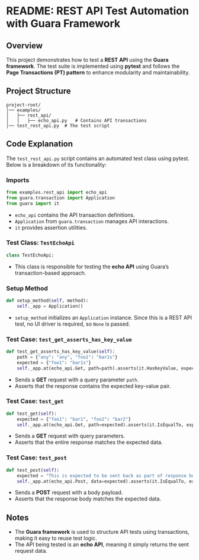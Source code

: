 # README: REST API Test Automation with Guara Framework

## Overview
This project demonstrates how to test a **REST API** using the **Guara framework**. The test suite is implemented using **pytest** and follows the **Page Transactions (PT) pattern** to enhance modularity and maintainability.

## Project Structure
```
project-root/
│── examples/
│   ├── rest_api/
│   │   ├── echo_api.py   # Contains API transactions
│── test_rest_api.py  # The test script
```

## Code Explanation
The `test_rest_api.py` script contains an automated test class using pytest. Below is a breakdown of its functionality:

### Imports
```python
from examples.rest_api import echo_api
from guara.transaction import Application
from guara import it
```
- `echo_api` contains the API transaction definitions.
- `Application` from `guara.transaction` manages API interactions.
- `it` provides assertion utilities.

### Test Class: `TestEchoApi`
```python
class TestEchoApi:
```
- This class is responsible for testing the **echo API** using Guara’s transaction-based approach.

### Setup Method
```python
def setup_method(self, method):
    self._app = Application()
```
- `setup_method` initializes an `Application` instance. Since this is a REST API test, no UI driver is required, so `None` is passed.

### Test Case: `test_get_asserts_has_key_value`
```python
def test_get_asserts_has_key_value(self):
    path = {"any": "any", "foo1": "bar1s"}
    expected = {"foo1": "bar1s"}
    self._app.at(echo_api.Get, path=path).asserts(it.HasKeyValue, expected)
```
- Sends a **GET** request with a query parameter `path`.
- Asserts that the response contains the expected key-value pair.

### Test Case: `test_get`
```python
def test_get(self):
    expected = {"foo1": "bar1", "foo2": "bar2"}
    self._app.at(echo_api.Get, path=expected).asserts(it.IsEqualTo, expected)
```
- Sends a **GET** request with query parameters.
- Asserts that the entire response matches the expected data.

### Test Case: `test_post`
```python
def test_post(self):
    expected = "This is expected to be sent back as part of response body."
    self._app.at(echo_api.Post, data=expected).asserts(it.IsEqualTo, expected)
```
- Sends a **POST** request with a body payload.
- Asserts that the response body matches the expected data.

## Notes
- The **Guara framework** is used to structure API tests using transactions, making it easy to reuse test logic.
- The API being tested is an **echo API**, meaning it simply returns the sent request data.


